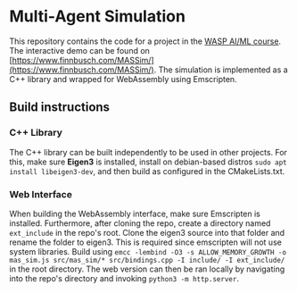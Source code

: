 # Multi-Agent Simulation 
This repository contains the code for a project in the [WASP AI/ML course](https://wasp-sweden.org/graduate-school/curriculum/courses/).
The interactive demo can be found on [https://www.finnbusch.com/MASSim/](https://www.finnbusch.com/MASSim/).
The simulation is implemented as a C++ library and wrapped for WebAssembly using Emscripten.
## Build instructions
### C++ Library
The C++ library can be built independently to be used in other projects.
For this, make sure **Eigen3** is installed, install on debian-based distros ```sudo apt install libeigen3-dev```, and then build as configured in the CMakeLists.txt.
### Web Interface
When building the WebAssembly interface, make sure Emscripten is installed. Furthermore, after cloning the repo, create a directory named ```ext_include``` in the repo's root.
Clone the eigen3 source into that folder and rename the folder to eigen3. This is required since emscripten will not use system libraries. Build using ```emcc -lembind -O3 -s ALLOW_MEMORY_GROWTH -o mas_sim.js src/mas_sim/* src/bindings.cpp -I include/ -I ext_include/
``` in the root directory. The web version can then be ran locally by navigating into the repo's directory and invoking ```python3 -m http.server```.
